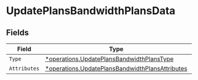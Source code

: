 # UpdatePlansBandwidthPlansData


## Fields

| Field                                                                                                             | Type                                                                                                              | Required                                                                                                          | Description                                                                                                       |
| ----------------------------------------------------------------------------------------------------------------- | ----------------------------------------------------------------------------------------------------------------- | ----------------------------------------------------------------------------------------------------------------- | ----------------------------------------------------------------------------------------------------------------- |
| `Type`                                                                                                            | [*operations.UpdatePlansBandwidthPlansType](../../models/operations/updateplansbandwidthplanstype.md)             | :heavy_minus_sign:                                                                                                | N/A                                                                                                               |
| `Attributes`                                                                                                      | [*operations.UpdatePlansBandwidthPlansAttributes](../../models/operations/updateplansbandwidthplansattributes.md) | :heavy_minus_sign:                                                                                                | N/A                                                                                                               |